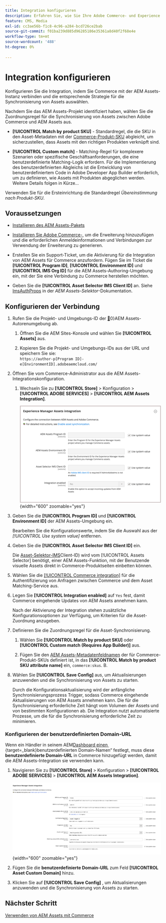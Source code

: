```yaml
---
title: Integration konfigurieren
description: Erfahren Sie, wie Sie Ihre Adobe Commerce- und Experience Manager Assets-Projekte verbinden, um die Synchronisierung von Assets zwischen diesen beiden Systemen zu aktivieren.
feature: CMS, Media
exl-id: cc3ae56b-f1c8-4c96-a284-bcd726ce2bab
source-git-commit: f01ba239d885d96285186e35361a8d40f2f68e4e
workflow-type: tm+mt
source-wordcount: '488'
ht-degree: 0%

---
```


# Integration konfigurieren

Konfigurieren Sie die Integration, indem Sie Commerce mit der AEM Assets-Instanz verbinden und die entsprechende Strategie für die Synchronisierung von Assets auswählen.

Nachdem Sie das AEM Assets-Projekt identifiziert haben, wählen Sie die Zuordnungsregel für die Synchronisierung von Assets zwischen Adobe Commerce und AEM Assets aus.

- **[!UICONTROL Match by product SKU]** - Standardregel, die die SKU in den Asset-Metadaten mit der [Commerce-Produkt-SKU](https://experienceleague.adobe.com/de/docs/commerce-operations/implementation-playbook/glossary#sku) abgleicht, um sicherzustellen, dass Assets mit den richtigen Produkten verknüpft sind.

- **[!UICONTROL Custom match]** - Matching-Regel für komplexere Szenarien oder spezifische Geschäftsanforderungen, die eine benutzerdefinierte Matching-Logik erfordern. Für die Implementierung des benutzerdefinierten Abgleichs ist die Entwicklung von benutzerdefiniertem Code in Adobe Developer App Builder erforderlich, um zu definieren, wie Assets mit Produkten abgeglichen werden. Weitere Details folgen in Kürze…

Verwenden Sie für die Ersteinrichtung die Standardregel *Übereinstimmung nach Produkt-SKU*.

## Voraussetzungen

- [Installieren des AEM Assets-Pakets](aem-assets-configure-aem.md)

- [Installieren Sie Adobe Commerce-](aem-assets-configure-commerce.md), um die Erweiterung hinzuzufügen und die erforderlichen Anmeldeinformationen und Verbindungen zur Verwendung der Erweiterung zu generieren.

- Erstellen Sie ein Support-Ticket, um die Aktivierung für die Integration von AEM Assets für Commerce anzufordern. Fügen Sie im Ticket die **[!UICONTROL Program ID]**, **[!UICONTROL Environment ID]** und **[!UICONTROL IMS Org ID]** für die AEM Assets-Authoring-Umgebung ein, mit der Sie eine Verbindung zu Commerce herstellen möchten.

- Geben Sie die **[!UICONTROL Asset Selector IMS Client ID]** an. Siehe [ImsAuthProps](https://experienceleague.adobe.com/de/docs/experience-manager-cloud-service/content/assets/manage/asset-selector/asset-selector-integration/integrate-asset-selector-adobe-app) in der *AEM Assets-Selektor*-Dokumentation.

## Konfigurieren der Verbindung

1. Rufen Sie die Projekt- und Umgebungs-ID der [&#128279;](https://experienceleague.adobe.com/de/docs/experience-manager-cloud-service/content/sites/authoring/quick-start)0&rbrace;AEM Assets-Autorenumgebung ab.

   1. Öffnen Sie die AEM Sites-Konsole und wählen Sie **[!UICONTROL Assets]** aus.

   1. Kopieren Sie die Projekt- und Umgebungs-IDs aus der URL und speichern Sie sie:<br>`https://author-p[Program ID]-e[EnvironmentID].adobeaemcloud.com/`
1. Öffnen Sie vom Commerce-Administrator aus die AEM Assets-Integrationskonfiguration.

   1. Wechseln Sie zu **[!UICONTROL Store]** > Konfiguration > **[!UICONTROL ADOBE SERVICES]** > **[!UICONTROL AEM Assets Integration]**.

      ![AEM Assets-Integration aktivieren](assets/aem-assets-integration-enable-config.png){width="600" zoomable="yes"}

1. Geben Sie die **[!UICONTROL Program ID]** und **[!UICONTROL Environment ID]** der AEM Assets-Umgebung ein.

   Bearbeiten Sie die Konfigurationswerte, indem Sie die Auswahl aus der *[!UICONTROL Use system value]* entfernen.

1. Geben Sie die **[!UICONTROL Asset Selector IMS Client ID]** ein.

   Die [Asset-Selektor-IMS](https://experienceleague.adobe.com/de/docs/experience-manager-cloud-service/content/assets/manage/asset-selector/asset-selector-integration/integrate-asset-selector-adobe-app#ims-auth-props)Client-ID) wird vom [!UICONTROL Assets Selector] benötigt, einer AEM Assets-Funktion, mit der Benutzende visuelle Assets direkt in Commerce-Produktseiten einbetten können.

1. Wählen Sie die [[!UICONTROL Commerce integration]](aem-assets-configure-commerce.md#add-the-integration-to-the-commerce-environment) für die Authentifizierung von Anfragen zwischen Commerce und dem Asset Matching-Service aus.

1. Legen Sie **[!UICONTROL Integration enabled]** auf `Yes` fest, damit Commerce eingehende Updates von AEM Assets annehmen kann.

   Nach der Aktivierung der Integration stehen zusätzliche Konfigurationsoptionen zur Verfügung, um Kriterien für die Asset-Zuordnung anzugeben.

1. Definieren Sie die Zuordnungsregel für die Asset-Synchronisierung.

   1. Wählen Sie **[!UICONTROL Match by product SKU]** oder **[!UICONTROL Custom match (Requires App Builder)]** aus.

   1. Fügen Sie den [AEM Assets-Metadatenfeldnamen](aem-assets-configure-aem.md#configure-metadata) der für Commerce-Produkt-SKUs definiert ist, in das **[!UICONTROL Match by product SKU attribute name]** ein, `commerce:skus`. B.

1. Wählen Sie **[!UICONTROL Save Config]** aus, um Aktualisierungen anzuwenden und die Synchronisierung von Assets zu starten.

   Durch die Konfigurationsaktualisierung wird der anfängliche Synchronisierungsprozess Trigger, sodass Commerce eingehende Aktualisierungen von AEM Assets annehmen kann. Die für die Synchronisierung erforderliche Zeit hängt vom Volumen der Assets und von bestimmten Konfigurationen ab. Die Integration nutzt automatisierte Prozesse, um die für die Synchronisierung erforderliche Zeit zu minimieren.

### Konfigurieren der benutzerdefinierten Domain-URL

Wenn ein Händler in seinem AEM[Dashboard einen &#x200B;](https://experienceleague.adobe.com/de/docs/experience-manager-cloud-service/content/implementing/using-cloud-manager/custom-domain-names/add-custom-domain-name){target=_blank}benutzerdefinierten Domain-Namen“ festlegt, muss diese **benutzerdefinierte Domain-URL** in Commerce hinzugefügt werden, damit die AEM Assets-Integration sie verwenden kann.

1. Navigieren Sie zu **[!UICONTROL Store]** > Konfiguration > **[!UICONTROL ADOBE SERVICES]** > **[!UICONTROL AEM Assets Integration]**.

   ![AEM Assets-Integration aktivieren](assets/aem-assets-view.png){width="600" zoomable="yes"}

1. Fügen Sie die **benutzerdefinierte Domain-URL** zum Feld **[!UICONTROL Asset Custom Domain]** hinzu.

1. Klicken Sie auf **[!UICONTROL Save Config]** , um Aktualisierungen anzuwenden und die Synchronisierung von Assets zu starten.

## Nächster Schritt

[Verwenden von AEM Assets mit Commerce](aem-assets-manage.md)
